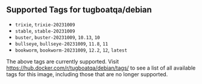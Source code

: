 ## Supported Tags for tugboatqa/debian

* `trixie`, `trixie-20231009`
* `stable`, `stable-20231009`
* `buster`, `buster-20231009`, `10.13`, `10`
* `bullseye`, `bullseye-20231009`, `11.8`, `11`
* `bookworm`, `bookworm-20231009`, `12.2`, `12`, `latest`

The above tags are currently supported. Visit https://hub.docker.com/r/tugboatqa/debian/tags/ to see a list of all available tags for this image, including those that are no longer supported.
